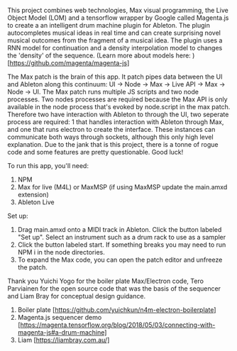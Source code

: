 This project combines web technologies, Max visual programming, the Live Object Model (LOM) and a tensorflow wrapper by Google called Magenta.js to create a an intelligent drum machine plugin for Ableton. The plugin autocompletes musical ideas in real time and can create surprising novel musical outcomes from the fragment of a musical idea. The plugin uses a RNN model for continuation and a density interpolation model to changes the 'density' of the sequence. (Learn more about models here: )[https://github.com/magenta/magenta-js]

The Max patch is the brain of this app. It patch pipes data between the UI and Ableton along this continuum: 
UI -> Node -> Max -> Live API -> Max -> Node -> UI. 
The Max patch runs multiple JS scripts and two node processes. Two nodes processes are required because the Max API is only available in the node process that's evoked by node.script in the max patch. Therefore two have interaction with Ableton to through the UI, two seperate process are required: 1 that handles interaction with Ableton through Max, and one that runs electron to create the interface. These instances can communicate both ways through sockets, although this only high level explanation. Due to the jank that is this project, there is a tonne of rogue code and some features are pretty questionable. Good luck!

To run this app, you'll need:
1.    NPM
2.    Max for live (M4L) or MaxMSP (if using MaxMSP update the main.amxd extension)
3.    Ableton Live

Set up:
1.    Drag main.amxd onto a MIDI track in Ableton. Click the button labeled "Set up". Select an instrument such as a drum rack to use as a sampler
2.    Click the button labeled start. If something breaks you may need to run NPM i in the node directories. 
3.    To expand the Max code, you can open the patch editor and unfreeze the patch. 

Thank you Yuichi Yogo for the boiler plate Max/Electron code, Tero Parviainen for the open source code that was the basis of the sequencer and Liam Bray for conceptual design guidance.

1. Boiler plate [https://github.com/yuichkun/n4m-electron-boilerplate]
2. Magenta.js sequencer demo [https://magenta.tensorflow.org/blog/2018/05/03/connecting-with-magenta-js#a-drum-machine]
3. Liam [https://liambray.com.au/]